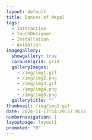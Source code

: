 ```yaml
---
layout: default
title: Dances of Nepal
tags:
  - Interactive
  - TouchDesigner
  - Installation
  - Animation
imagegallery:
  showgallery: true
  carouselgrid: grid
  galleryImages:
    - /img/img1.gif
    - /img/img2.png
    - /img/img3.gif
    - /img/img4.png
    - /img/img5.png
  gallerytitle: ""
thumbnail: /img/img1.gif
date: 2024-11-17T14:29:57.955Z
numbernavigation: 1
layoutpage: layout1
promoted: "0"
---
```


<template>
  <div class="chicken-swag-container">
    <p>Traditional Nepali dances are disappearing, with many on the verge of extinction. This website serves as a digital archive to preserve and showcase these beautiful dances, providing a resource for those interested in exploring Nepal’s rich cultural heritage. Developed as a prototype for my WEB 2 class, the site allows users to discover detailed information about various dances and even create and save their own dance routines.

This project combined my personal passion for traditional Nepali dances with my web development skills. Concerned about the declining awareness of these cultural treasures, I wanted to create a platform that could serve as both a resource and a tool for preservation. Using MapBox.js, I integrated an interactive map to highlight the locations associated with the various dances. To ensure authenticity, I photographed the dancers to accurately capture the essence of each dance. Although the website is still a prototype, it has already managed to outline the structure and flow for an expanded archive in the future. The user interface is intuitively designed, encouraging exploration and engagement, with features that allow users to document and save their own dance routines.</p>
    <MyComponent />
  </div>
</template>
